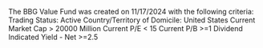 The BBG Value Fund was created on 11/17/2024 with the following criteria:
Trading Status: Active
Country/Territory of Domicile: United States
Current Market Cap > 20000 Million
Current P/E < 15
Current P/B >=1
Dividend Indicated Yield - Net >=2.5
